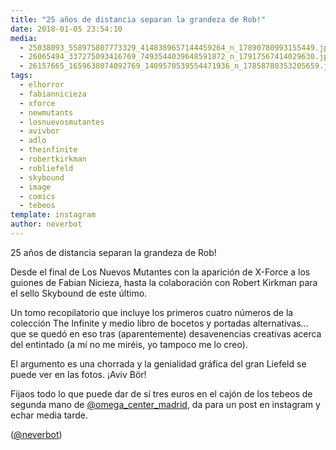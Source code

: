 ```yaml
---
title: "25 años de distancia separan la grandeza de Rob!"
date: 2018-01-05 23:54:10
media: 
  - 25038093_558975807773329_4148389657144459264_n_17890780993155449.jpg
  - 26065494_337275093416769_7493544039648591872_n_17917567414029630.jpg
  - 26157665_1659638074092769_1409570539554471936_n_17858780353205659.jpg
tags: 
  - elhorror
  - fabiannicieza
  - xforce
  - newmutants
  - losnuevosmutantes
  - avivbor
  - adlo
  - theinfinite
  - robertkirkman
  - robliefeld
  - skybound
  - image
  - comics
  - tebeos
template: instagram
author: neverbot
---
```


25 años de distancia separan la grandeza de Rob!

Desde el final de Los Nuevos Mutantes con la aparición de X-Force a los guiones de Fabian Nicieza, hasta la colaboración con Robert Kirkman para el sello Skybound de este último.

Un tomo recopilatorio que incluye los primeros cuatro números de la colección The Infinite y medio libro de bocetos y portadas alternativas... que se quedó en eso tras (aparentemente) desavenencias creativas acerca del entintado (a mí no me miréis, yo tampoco me lo creo).

El argumento es una chorrada y la genialidad gráfica del gran Liefeld se puede ver en las fotos. ¡Aviv Bör!

Fijaos todo lo que puede dar de sí tres euros en el cajón de los tebeos de segunda mano de [@omega_center_madrid](https://instagram.com/omega_center_madrid), da para un post en instagram y echar media tarde.

([@neverbot](https://instagram.com/neverbot))
